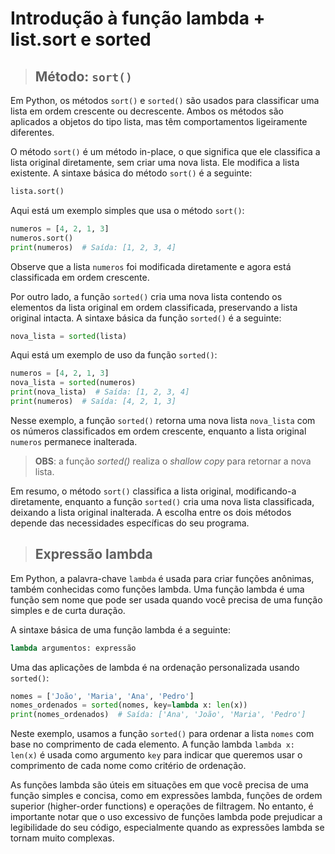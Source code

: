# Introdução à função lambda + list.sort e sorted

> ## **Método: `sort()`**

Em Python, os métodos `sort()` e `sorted()` são usados para classificar uma lista em ordem crescente ou decrescente. Ambos os métodos são aplicados a objetos do tipo lista, mas têm comportamentos ligeiramente diferentes.

O método `sort()` é um método in-place, o que significa que ele classifica a lista original diretamente, sem criar uma nova lista. Ele modifica a lista existente. A sintaxe básica do método `sort()` é a seguinte:

```python
lista.sort()
```

Aqui está um exemplo simples que usa o método `sort()`:

```python
numeros = [4, 2, 1, 3]
numeros.sort()
print(numeros)  # Saída: [1, 2, 3, 4]
```

Observe que a lista `numeros` foi modificada diretamente e agora está classificada em ordem crescente.

Por outro lado, a função `sorted()` cria uma nova lista contendo os elementos da lista original em ordem classificada, preservando a lista original intacta. A sintaxe básica da função `sorted()` é a seguinte:

```python
nova_lista = sorted(lista)
```

Aqui está um exemplo de uso da função `sorted()`:

```python
numeros = [4, 2, 1, 3]
nova_lista = sorted(numeros)
print(nova_lista)  # Saída: [1, 2, 3, 4]
print(numeros)  # Saída: [4, 2, 1, 3]
```

Nesse exemplo, a função `sorted()` retorna uma nova lista `nova_lista` com os números classificados em ordem crescente, enquanto a lista original `numeros` permanece inalterada.

> **OBS**: a função _sorted()_ realiza o _shallow copy_ para retornar a nova lista.

Em resumo, o método `sort()` classifica a lista original, modificando-a diretamente, enquanto a função `sorted()` cria uma nova lista classificada, deixando a lista original inalterada. A escolha entre os dois métodos depende das necessidades específicas do seu programa.

> ## **Expressão lambda**

Em Python, a palavra-chave `lambda` é usada para criar funções anônimas, também conhecidas como funções lambda. Uma função lambda é uma função sem nome que pode ser usada quando você precisa de uma função simples e de curta duração.

A sintaxe básica de uma função lambda é a seguinte:

```python
lambda argumentos: expressão
```

Uma das aplicações de lambda é na ordenação personalizada usando `sorted()`:

```python
nomes = ['João', 'Maria', 'Ana', 'Pedro']
nomes_ordenados = sorted(nomes, key=lambda x: len(x))
print(nomes_ordenados)  # Saída: ['Ana', 'João', 'Maria', 'Pedro']
```

Neste exemplo, usamos a função `sorted()` para ordenar a lista `nomes` com base no comprimento de cada elemento. A função lambda `lambda x: len(x)` é usada como argumento `key` para indicar que queremos usar o comprimento de cada nome como critério de ordenação.

As funções lambda são úteis em situações em que você precisa de uma função simples e concisa, como em expressões lambda, funções de ordem superior (higher-order functions) e operações de filtragem. No entanto, é importante notar que o uso excessivo de funções lambda pode prejudicar a legibilidade do seu código, especialmente quando as expressões lambda se tornam muito complexas.